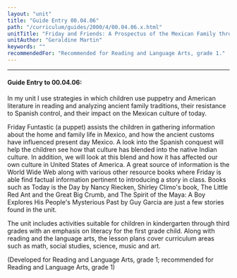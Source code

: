 ```yaml
---
layout: "unit"
title: "Guide Entry 00.04.06"
path: "/curriculum/guides/2000/4/00.04.06.x.html"
unitTitle: "Friday and Friends: A Prospectus of the Mexican Family through Children's Literature"
unitAuthor: "Geraldine Martin"
keywords: ""
recommendedFor: "Recommended for Reading and Language Arts, grade 1."
---
```

<body>
<hr/>
<h4>
Guide Entry to 00.04.06:
</h4>
In my unit I use strategies in which children use puppetry and American literature in reading and analyzing ancient family traditions, their resistance to Spanish control, and their impact on the Mexican culture of today.
<p>
Friday Funtastic (a puppet) assists the children in gathering information about the home and family life in Mexico, and how the ancient customs have influenced present day Mexico.  A look into the Spanish conquest will help the children see how that culture has blended into the native Indian culture.  In addition, we will look at this blend and how it has affected our own culture in United States of America.  A great source of information is the World Wide Web along with various other resource books where Friday is able find factual information pertinent to introducing a story in class.  Books such as Today is the Day by Nancy Riecken, Shirley Climo's book, The Little Red Ant and the Great Big Crumb, and The Spirit of the Maya:  A Boy Explores His People's Mysterious Past by Guy Garcia are just a few stories found in the unit.
</p>
<p>
The unit includes activities suitable for children in kindergarten through third grades with an emphasis on literacy for the first grade child.  Along with reading and the language arts, the lesson plans cover curriculum areas such as math, social studies, science, music and art.
</p>
<p>
(Developed for Reading and Language Arts, grade 1; recommended for Reading and Language Arts, grade 1)
</p>
</body>
